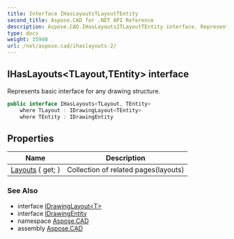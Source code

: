 ```yaml
---
title: Interface IHasLayoutsTLayoutTEntity
second_title: Aspose.CAD for .NET API Reference
description: Aspose.CAD.IHasLayouts2TLayoutTEntity interface. Represents basic interface for any drawing structure
type: docs
weight: 35940
url: /net/aspose.cad/ihaslayouts-2/
---
```

## IHasLayouts&lt;TLayout,TEntity&gt; interface

Represents basic interface for any drawing structure.

```csharp
public interface IHasLayouts<TLayout, TEntity>
    where TLayout : IDrawingLayout<TEntity>
    where TEntity : IDrawingEntity
```

## Properties

| Name | Description |
| --- | --- |
| [Layouts](../../aspose.cad/ihaslayouts-2/layouts/) { get; } | Collection of related pages(layouts) |

### See Also

* interface [IDrawingLayout&lt;T&gt;](../idrawinglayout-1/)
* interface [IDrawingEntity](../idrawingentity/)
* namespace [Aspose.CAD](../../aspose.cad/)
* assembly [Aspose.CAD](../../)


